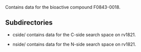 Contains data for the bioactive compound F0843-0018.

## Subdirectories

- cside/ contains data for the C-side search space on rv1821.

- nside/ contains data for the N-side search space on rv1821.

